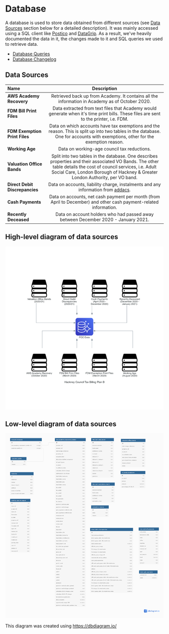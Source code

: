 # Database

A database is used to store data obtained from different sources (see
[Data Sources](#data-sources) section below for a detailed description). It was mainly
accessed using a SQL client like [Postico](https://eggerapps.at/postico/) and
[DataGrip](https://www.jetbrains.com/datagrip/). As a result, we've heavily
documented the data in it, the changes made to it and SQL queries we used to
retrieve data.

- [Database Queries](./database_queries.md)
- [Database Changelog](./database_changelog.md)

## Data Sources

| Name | Description |
|:-------------|:-------------:|
| **AWS Academy Recovery** | Retrieved back up from Academy. It contains all the information in Academy as of October 2020. |
| **FDM Bill Print Files** | Data extracted from text files that Academy would generate when it's time print bills. These files are sent to the printer, i.e. FDM. |
| **FDM Exemption Print Files** | Data on which accounts have tax exemptions and the reason. This is split up into two tables in the database. One for accounts with exemptions, other for the exemption reason. |
| **Working Age** | Data on working-age council tax reductions. |
| **Valuation Office Bands** | Split into two tables in the database. One describes properties and their associated VO Bands. The other table details the cost of council services, i.e. Adult Social Care, London Borough of Hackney & Greater London Authority, per VO band. |
| **Direct Debit Discrepancies** | Data on accounts, liability charge, instalments and any information from [addacs](https://www.bacs.co.uk/Services/bacsschemes/directdebit/services/pages/addacs.aspx). |
| **Cash Payments** | Data on accounts, net cash payment per month (from April to December) and other cash payment-related information. |
| **Recently Deceased** | Data on account holders who had passed away between December 2020 - January 2021. |

## High-level diagram of data sources

![High-level diagram of database sources](../diagrams/high_level_diagram.png)

## Low-level diagram of data sources

![Low-level diagram of database sources](../diagrams/low_level_diagram.png)

This diagram was created using <https://dbdiagram.io/>
